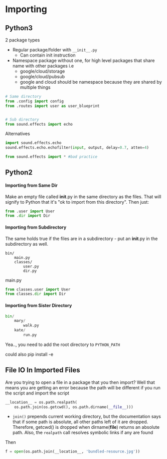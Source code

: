 # Importing

## Python3

2 package types

- Regular package/folder with `__init__.py`
  - Can contain init instruction
- Namespace package without one, for high level packages that share name with other packages i.e
  - google/cloud/storage
  - google/cloud/pubsub
  - google and cloud should be namespace because they are shared by multiple things

```python
# Same directory
from .config import config
from .routes import user as user_blueprint


# Sub directory
from sound.effects import echo
```

Alternatives

```python
import sound.effects.echo
sound.effects.echo.echofilter(input, output, delay=0.7, atten=4)

from sound.effects import * #bad practice
```

## Python2
#### Importing from Same Dir
Make an empty file called __init__.py in the same directory as the files. That will signify to Python that it's "ok to import from this directory". Then just:
```py
from .user import User
from .dir import Dir
```

#### Importing from Subdirectory

The same holds true if the files are in a subdirectory - put an __init__.py in the subdirectory as well.

```
bin/
    main.py
    classes/
        user.py
        dir.py
```


main.py

```python
from classes.user import User
from classes.dir import Dir
```

#### Importing from Sister Directory

```python
bin/
    mary/
        walk.py
	kate/
		run.py
```

Yea.., you need to add the root directory to `PYTHON_PATH` 

could also pip install -e 

## File IO In Imported Files

Are you trying to open a file in a package that you then import? Well that means you are getting an error because the path will be different if you run the script and import the script

```python
__location__ = os.path.realpath(
    os.path.join(os.getcwd(), os.path.dirname(__file__)))
```

- `join()` prepends current working directory, but the documentation says that if some path is absolute, all other paths left of it are dropped. Therefore, getcwd() is dropped when dirname(__file__) returns an absolute path. Also, the `realpath` call resolves symbolic links if any are found

Then 

```python
f = open(os.path.join(__location__, 'bundled-resource.jpg'))

```

